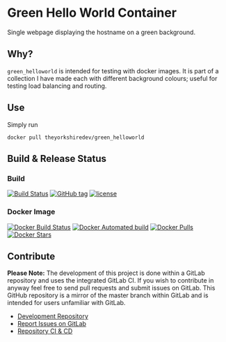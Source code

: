 # Green Hello World Container

Single webpage displaying the hostname on a green background.

## Why?

`green_helloworld` is intended for testing with docker images. It is part of a collection I have made each with different background colours; useful for testing load balancing and routing.

## Use

Simply run
```
docker pull theyorkshiredev/green_helloworld
```

## Build & Release Status

### Build

[![Build Status](https://gitlab.com/TheYorkshireDev/green_helloworld/badges/master/build.svg)](https://gitlab.com/TheYorkshireDev/green_helloworld/pipelines) [![GitHub tag](https://img.shields.io/github/tag/theyorkshiredev/green_helloworld.svg)](https://github.com/theyorkshiredev/green_helloworld/releases) [![license](https://img.shields.io/github/license/theyorkshiredev/green_helloworld.svg)](https://github.com/theyorkshiredev/green_helloworld/blob/master/LICENCE)

### Docker Image

[![Docker Build Status](https://img.shields.io/docker/build/theyorkshiredev/green_helloworld.svg)](https://hub.docker.com/r/theyorkshiredev/green_helloworld/) [![Docker Automated build](https://img.shields.io/docker/automated/theyorkshiredev/green_helloworld.svg)](https://hub.docker.com/r/theyorkshiredev/green_helloworld/) [![Docker Pulls](https://img.shields.io/docker/pulls/theyorkshiredev/green_helloworld.svg)](https://hub.docker.com/r/theyorkshiredev/green_helloworld/) [![Docker Stars](https://img.shields.io/docker/stars/theyorkshiredev/green_helloworld.svg)](https://hub.docker.com/r/theyorkshiredev/green_helloworld/)

## Contribute

**Please Note:** The development of this project is done within a GitLab repository and uses the integrated GitLab CI. If you wish to contribute in anyway feel free to send pull requests and submit issues on GitLab. This GitHub repository is a mirror of the master branch within GitLab and is intended for users unfamiliar with GitLab.

* [Development Repository](https://gitlab.com/TheYorkshireDev/green_helloworld)
* [Report Issues on GitLab](https://gitlab.com/TheYorkshireDev/green_helloworld/issues)
* [Repository CI & CD](https://gitlab.com/TheYorkshireDev/green_helloworld/pipelines)
